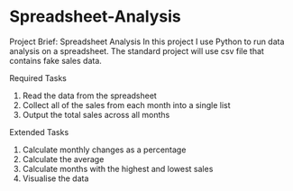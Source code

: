 # Spreadsheet-Analysis 
Project Brief: Spreadsheet Analysis
In this project I use Python to run data analysis on a spreadsheet. The standard project will use csv file that contains fake sales data.

Required Tasks
1. Read the data from the spreadsheet
2. Collect all of the sales from each month into a single list
3. Output the total sales across all months

Extended Tasks
1. Calculate monthly changes as a percentage
2. Calculate the average
3. Calculate months with the highest and lowest sales
4. Visualise the data

